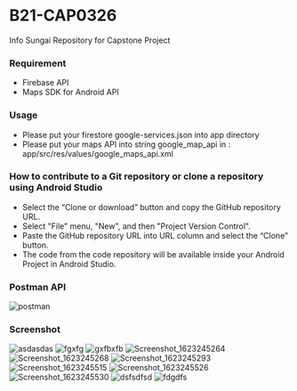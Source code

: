 # B21-CAP0326
Info Sungai Repository for Capstone Project

### Requirement
- Firebase API
- Maps SDK for Android API

### Usage
- Please put your firestore google-services.json into app directory
- Please put your maps API into string google_map_api in :
app/src/res/values/google_maps_api.xml

### How to contribute to a Git repository or clone a repository using Android Studio
- Select the “Clone or download” button and copy the GitHub repository URL.
- Select "File" menu, "New", and then "Project Version Control".
- Paste the GitHub repository URL into URL column and select the “Clone” button.
- The code from the code repository will be available inside your Android Project in Android Studio.

### Postman API
![postman](https://user-images.githubusercontent.com/72433491/121365149-99d84e80-c962-11eb-9797-16395c8f7a27.JPG)

### Screenshot
![asdasdas](https://user-images.githubusercontent.com/72433491/121366308-92fe0b80-c963-11eb-89fb-132e9ebfba8b.JPG)
![fgxfg](https://user-images.githubusercontent.com/72433491/121366312-942f3880-c963-11eb-8a48-734694e7cf6e.JPG)
![gxfbxfb](https://user-images.githubusercontent.com/72433491/121366313-94c7cf00-c963-11eb-8eb6-cd77ef650fb6.JPG)
![Screenshot_1623245264](https://user-images.githubusercontent.com/72433491/121365377-cc824700-c962-11eb-89ac-5eeac2e5ad8f.png)
![Screenshot_1623245268](https://user-images.githubusercontent.com/72433491/121365390-cee4a100-c962-11eb-86f6-3d74261dcb67.png)
![Screenshot_1623245293](https://user-images.githubusercontent.com/72433491/121365395-d1df9180-c962-11eb-829c-67794e717e10.png)
![Screenshot_1623245515](https://user-images.githubusercontent.com/72433491/121365406-d441eb80-c962-11eb-9519-2379c6872929.png)
![Screenshot_1623245526](https://user-images.githubusercontent.com/72433491/121365428-d7d57280-c962-11eb-9acd-d316d878bcc0.png)
![Screenshot_1623245530](https://user-images.githubusercontent.com/72433491/121365469-e15eda80-c962-11eb-8a8f-09598c24ed85.png)
![dsfsdfsd](https://user-images.githubusercontent.com/72433491/121367316-6ac2dc80-c964-11eb-8ba3-d185847c1344.JPG)
![fdgdfs](https://user-images.githubusercontent.com/72433491/121367540-95149a00-c964-11eb-8752-ea212f42cb48.JPG)





